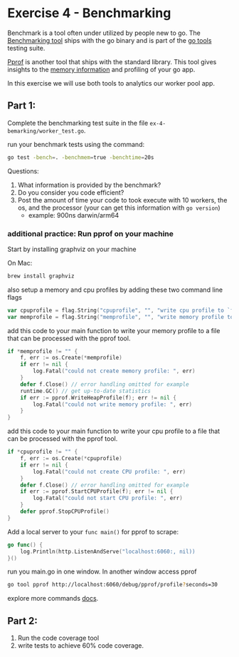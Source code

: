 # Exercise 4 - Benchmarking

Benchmark is a tool often under utilized by people new to go. The [Benchmarking tool]() ships with the go binary and is part of the [go tools]() testing suite. 

[Pprof]() is another tool that ships with the standard library. This tool gives insights to the [memory information]() and profiling of your go app.

In this exercise we will use both tools to analytics our worker pool app.

## Part 1:

Complete the benchmarking test suite in the file `ex-4-bemarking/worker_test.go`. 

run your benchmark tests using the command:
```bash
go test -bench=. -benchmem=true -benchtime=20s
```

Questions: 
1. What information is provided by the benchmark?
1. Do you consider you code efficient?
1. Post the amount of time your code to took execute with 10 workers, the os, and the processor (your can get this information with `go version`)
	- example: 900ns darwin/arm64


### additional practice: Run pprof on your machine
Start by installing graphviz on your machine

On Mac:
```bash
brew install graphviz
```

also setup a memory and cpu profiles by adding these two command line flags
```go
var cpuprofile = flag.String("cpuprofile", "", "write cpu profile to `file`")
var memprofile = flag.String("memprofile", "", "write memory profile to `file`")
```

add this code to your main function to write your memory profile to a file that can be processed with the pprof tool.

```go
if *memprofile != "" {
	f, err := os.Create(*memprofile)
	if err != nil {
		log.Fatal("could not create memory profile: ", err)
	}
	defer f.Close() // error handling omitted for example
	runtime.GC() // get up-to-date statistics
	if err := pprof.WriteHeapProfile(f); err != nil {
		log.Fatal("could not write memory profile: ", err)
	}
}
```

add this code to your main function to write your cpu profile to a file that can be processed with the pprof tool.

```go
if *cpuprofile != "" {
	f, err := os.Create(*cpuprofile)
	if err != nil {
		log.Fatal("could not create CPU profile: ", err)
	}
	defer f.Close() // error handling omitted for example
	if err := pprof.StartCPUProfile(f); err != nil {
		log.Fatal("could not start CPU profile: ", err)
	}
	defer pprof.StopCPUProfile()
}
```
Add a local server to your `func main()` for pprof to scrape:

```go
go func() {
	log.Println(http.ListenAndServe("localhost:6060:, nil))
}()
```

run you main.go in one window. In another window access pprof

```bash
go tool pprof http://localhost:6060/debug/pprof/profile?seconds=30
```

explore more commands [docs](pkg.go.dev/net/http/pprof).
## Part 2:

1. Run the code coverage tool
2. write tests to achieve 60% code coverage.

